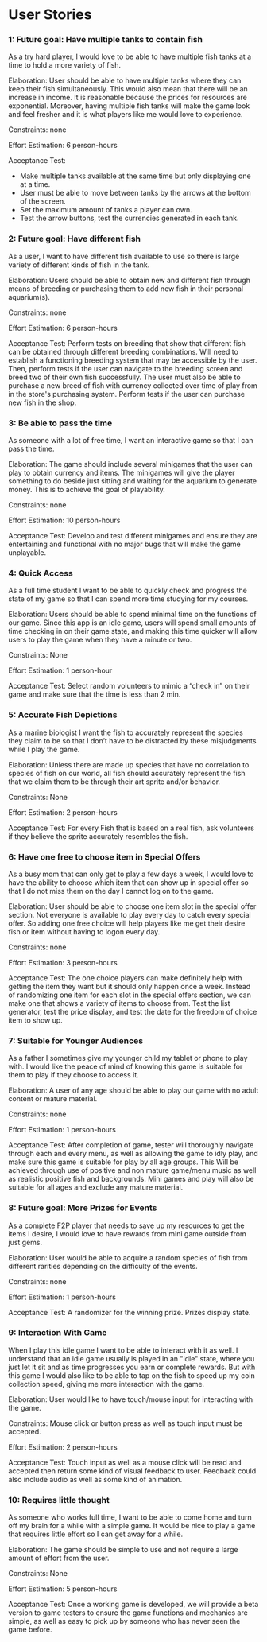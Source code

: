 # User Stories

### 1: Future goal: Have multiple tanks to contain fish
As a try hard player, I would love to be able to have multiple fish tanks at a time to hold a more variety of fish.

Elaboration: User should be able to have multiple tanks where they can keep their fish simultaneously. This would also mean that there will be an increase in income. It is reasonable because the prices for resources are exponential. Moreover, having multiple fish tanks will make the game look and feel fresher and it is what players like me would love to experience.

Constraints: none

Effort Estimation: 6 person-hours

Acceptance Test:
* Make multiple tanks available at the same time but only displaying one at a time.
* User must be able to move between tanks by the arrows at the bottom of the screen.
* Set the maximum amount of tanks a player can own.
* Test the arrow buttons, test the currencies generated in each tank.

### 2: Future goal: Have different fish
As a user, I want to have different fish available to use so there is large variety of different kinds of fish in the tank.

Elaboration: Users should be able to obtain new and different fish through means of breeding or purchasing them to add new fish in their personal aquarium(s).

Constraints: none

Effort Estimation: 6 person-hours

Acceptance Test: Perform tests on breeding that show that different fish can be obtained through different breeding combinations. Will need to establish a functioning breeding system that may be accessible by the user. Then, perform tests if the user can navigate to the breeding screen and breed two of their own fish successfully. The user must also be able to purchase a new breed of fish with currency collected over time of play from in the store's purchasing system. Perform tests if the user can purchase new fish in the shop.

### 3: Be able to pass the time
As someone with a lot of free time, I want an interactive game so that I can pass the time.

Elaboration: The game should include several minigames that the user can play to obtain currency and items. The minigames will give the player something to do beside just sitting and waiting for the aquarium to generate money. This is to achieve the goal of playability.

Constraints: none

Effort Estimation: 10 person-hours

Acceptance Test: Develop and test different minigames and ensure they are entertaining and functional with no major bugs that will make the game unplayable.

### 4: Quick Access
As a full time student I want to be able to quickly check and progress the state of my game so that I can spend more time studying for my courses.

Elaboration: Users should be able to spend minimal time on the functions of our game. Since this app is an idle game, users will spend small amounts of time checking in on their game state, and making this time quicker will allow users to play the game when they have a minute or two.

Constraints: None

Effort Estimation: 1 person-hour

Acceptance Test: Select random volunteers to mimic a “check in” on their game and make sure that the time is less than 2 min.

### 5: Accurate Fish Depictions
As a marine biologist I want the fish to accurately represent the species they claim to be so that I don’t have to be distracted by these misjudgments while I play the game.

Elaboration: Unless there are made up species that have no correlation to species of fish on our world, all fish should accurately represent the fish that we claim them to be through their art sprite and/or behavior.

Constraints: None

Effort Estimation: 2 person-hours

Acceptance Test: For every Fish that is based on a real fish, ask volunteers if they believe the sprite accurately resembles the fish.

### 6: Have one free to choose item in Special Offers
As a busy mom that can only get to play a few days a week, I would love to have the ability to choose which item that can show up in special offer so that I do not miss them on the day I cannot log on to the game.

Elaboration: User should be able to choose one item slot in the special offer section. Not everyone is available to play every day to catch every special offer. So adding one free choice will help players like me get their desire fish or item without having to logon every day.

Constraints: none

Effort Estimation: 3 person-hours

Acceptance Test: The one choice players can make definitely help with getting the item they want but it should only happen once a week. Instead of randomizing one item for each slot in the special offers section, we can make one that shows a variety of items to choose from. Test the list generator, test the price display, and test the date for the freedom of choice item to show up.

### 7: Suitable for Younger Audiences
As a father I sometimes give my younger child my tablet or phone to play with. I would like the peace of mind of knowing this game is suitable for them to play if they choose to access it.

Elaboration: A user of any age should be able to play our game with no adult content or mature material.

Constraints: none

Effort Estimation: 1 person-hours

Acceptance Test: After completion of game, tester will thoroughly navigate through each and every menu, as well as allowing the game to idly play, and make sure this game is suitable for play by all age groups. This Will be achieved through use of positive and non mature game/menu music as well as realistic positive fish and backgrounds. Mini games and play will also be suitable for all ages and exclude any mature material.

### 8: Future goal: More Prizes for Events
As a complete F2P player that needs to save up my resources to get the items I desire, I would love to have rewards from mini game outside from just gems.

Elaboration: User would be able to acquire a random species of fish from different rarities depending on the difficulty of the events.

Constraints: none

Effort Estimation: 1 person-hours

Acceptance Test: A randomizer for the winning prize. Prizes display state.

### 9: Interaction With Game
When I play this idle game I want to be able to interact with it as well. I understand that an idle game usually is played in an "idle" state, where you just let it sit and as time progresses you earn or complete rewards. But with this game I would also like to be able to tap on the fish to speed up my coin collection speed, giving me more interaction with the game.

Elaboration: User would like to have touch/mouse input for interacting with the game.

Constraints: Mouse click or button press as well as touch input must be accepted.

Effort Estimation: 2 person-hours

Acceptance Test: Touch input as well as a mouse click will be read and accepted then return some kind of visual feedback to user. Feedback could also include audio as well as some kind of animation.

### 10: Requires little thought
As someone who works full time, I want to be able to come home and turn off my brain for a while with a simple game. It would be nice to play a game that requires little effort so I can get away for a while.

Elaboration: The game should be simple to use and not require a large amount of effort from the user.

Constraints: None

Effort Estimation: 5 person-hours

Acceptance Test: Once a working game is developed, we will provide a beta version to game testers to ensure the game functions and mechanics are simple, as well as easy to pick up by someone who has never seen the game before.
